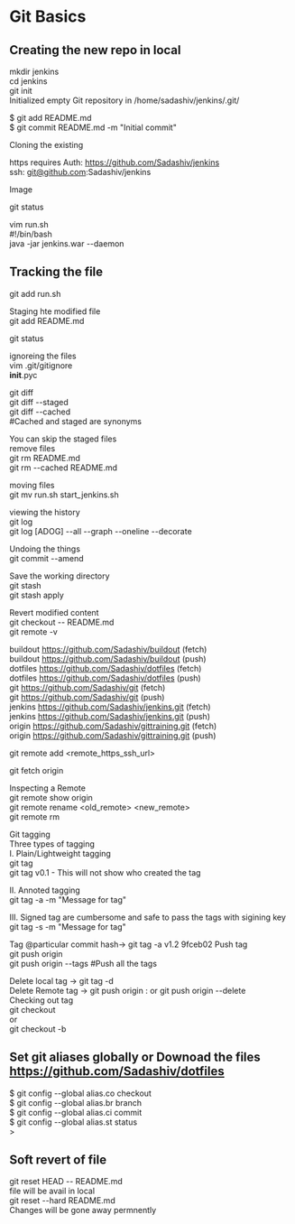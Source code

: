 Git Basics
==========

Creating the new repo in local
------------------------------
mkdir jenkins<br/>
cd jenkins<br/>
git init<br/>
Initialized empty Git repository in /home/sadashiv/jenkins/.git/<br/>

$ git add README.md<br/>
$ git commit README.md -m "Initial commit"<br/>

Cloning the existing<br/>

https requires Auth: https://github.com/Sadashiv/jenkins<br/>
ssh: git@github.com:Sadashiv/jenkins<br/>

Image

git status<br/>

vim run.sh<br/>
#!/bin/bash<br/>
java -jar jenkins.war --daemon<br/>

Tracking the file
-----------------
git add run.sh<br/>

Staging hte modified file<br/>
git add README.md<br/>

git status<br/>

ignoreing the files<br/>
vim .git/gitignore<br/>
__init__.pyc<br/>

git diff<br/>
git diff --staged<br/>
git diff --cached<br/>
#Cached and staged are synonyms


You can skip the staged files<br/>
remove files<br/>
git rm README.md<br/>
git rm --cached README.md<br/>

moving files<br/>
git mv run.sh start_jenkins.sh<br/>

viewing the history<br/>
git log<br/>
git log [ADOG] --all --graph --oneline --decorate<br/>

Undoing the things<br/>
git commit --amend<br/>

Save the working directory<br/>
git stash<br/>
git stash apply<br/>

Revert modified content<br/>
git checkout -- README.md<br/>
git remote -v<br/>

buildout    https://github.com/Sadashiv/buildout (fetch)<br/>
buildout    https://github.com/Sadashiv/buildout (push)<br/>
dotfiles    https://github.com/Sadashiv/dotfiles (fetch)<br/>
dotfiles    https://github.com/Sadashiv/dotfiles (push)<br/>
git         https://github.com/Sadashiv/git (fetch)<br/>
git         https://github.com/Sadashiv/git (push)<br/>
jenkins     https://github.com/Sadashiv/jenkins.git (fetch)<br/>
jenkins     https://github.com/Sadashiv/jenkins.git (push)<br/>
origin      https://github.com/Sadashiv/gittraining.git (fetch)<br/>
origin      https://github.com/Sadashiv/gittraining.git (push)<br/>

git remote add <remotename> <remote_https_ssh_url><br/>

git fetch origin

Inspecting a Remote<br/>
git remote show origin<br/>
git remote rename <old_remote> <new_remote><br/>
git remote rm <remotename><br/>

Git tagging<br/>
Three types of tagging<br/>
 I. Plain/Lightweight tagging<br/>
    git tag <tagname><br/>
    git tag v0.1 - This will not show who created the tag<br/>

 II. Annoted tagging<br/>
     git tag -a <tagname> -m "Message for tag"

 III. Signed tag are cumbersome and safe to pass the tags with sigining key<br/>
      git tag -s <tagname> -m "Message for tag"<br/>

Tag @particular commit hash-> git tag -a v1.2 9fceb02
Push tag<br/>
git push origin <tagname><br/>
git push origin --tags #Push all the tags<br/>

Delete local tag -> git tag -d <tagname><br/>
Delete Remote tag -> git push origin :<tagname> or git push origin --delete <tagname><br/>
Checking out tag<br/>
git checkout <tagname><br/>
or<br/>
git checkout -b <branchname> <tagname><br/>

Set git aliases globally or Downoad the files<br/>
https://github.com/Sadashiv/dotfiles
------------------------------------
$ git config --global alias.co checkout<br/>
$ git config --global alias.br branch<br/>
$ git config --global alias.ci commit<br/>
$ git config --global alias.st status<br/>>

Soft revert of file
-------------------
git reset HEAD -- README.md<br/>
file will be avail in local<br/>
git reset --hard README.md<br/>
Changes will be gone away permnently<br/>


